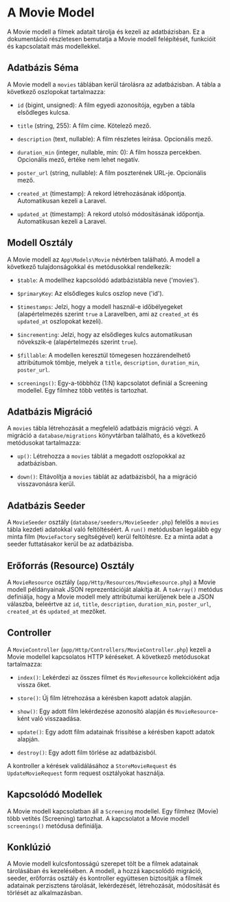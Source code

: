 # A Movie Model
A Movie modell a filmek adatait tárolja és kezeli az adatbázisban. Ez a dokumentáció részletesen bemutatja a Movie modell felépítését, funkcióit és kapcsolatait más modellekkel.

## Adatbázis Séma

A Movie modell a `movies` táblában kerül tárolásra az adatbázisban. A tábla a következő oszlopokat tartalmazza:

-   `id` (bigint, unsigned): A film egyedi azonosítója, egyben a tábla elsődleges kulcsa.

-   `title` (string, 255): A film címe. Kötelező mező.

-   `description` (text, nullable): A film részletes leírása. Opcionális mező.

-   `duration_min` (integer, nullable, min: 0): A film hossza percekben. Opcionális mező, értéke nem lehet negatív.

-   `poster_url` (string, nullable): A film poszterének URL-je. Opcionális mező.

-   `created_at` (timestamp): A rekord létrehozásának időpontja. Automatikusan kezeli a Laravel.

-   `updated_at` (timestamp): A rekord utolsó módosításának időpontja. Automatikusan kezeli a Laravel.

## Modell Osztály

A Movie modell az `App\Models\Movie` névtérben található. A modell a következő tulajdonságokkal és metódusokkal rendelkezik:

-   `$table`: A modellhez kapcsolódó adatbázistábla neve ('movies').

-   `$primaryKey`: Az elsődleges kulcs oszlop neve ('id').

-   `$timestamps`: Jelzi, hogy a modell használ-e időbélyegeket (alapértelmezés szerint `true` a Laravelben, ami az `created_at` és `updated_at` oszlopokat kezeli).

-   `$incrementing`: Jelzi, hogy az elsődleges kulcs automatikusan növekszik-e (alapértelmezés szerint `true`).

-   `$fillable`: A modellen keresztül tömegesen hozzárendelhető attribútumok tömbje, melyek a `title`, `description`, `duration_min`, `poster_url`.

-   `screenings()`: Egy-a-többhöz (1:N) kapcsolatot definiál a Screening modellel. Egy filmhez több vetítés is tartozhat.

## Adatbázis Migráció

A `movies` tábla létrehozását a megfelelő adatbázis migráció végzi. A migráció a `database/migrations` könyvtárban található, és a következő metódusokat tartalmazza:

-   `up()`: Létrehozza a `movies` táblát a megadott oszlopokkal az adatbázisban.

-   `down()`: Eltávolítja a `movies` táblát az adatbázisból, ha a migráció visszavonásra kerül.

## Adatbázis Seeder

A `MovieSeeder` osztály (`database/seeders/MovieSeeder.php`) felelős a `movies` tábla kezdeti adatokkal való feltöltéséért. A `run()` metódusban legalább egy minta film (`MovieFactory` segítségével) kerül feltöltésre. Ez a minta adat a seeder futtatásakor kerül be az adatbázisba.

## Erőforrás (Resource) Osztály

A `MovieResource` osztály (`app/Http/Resources/MovieResource.php`) a Movie modell példányainak JSON reprezentációját alakítja át. A `toArray()` metódus definiálja, hogy a Movie modell mely attribútumai kerüljenek bele a JSON válaszba, beleértve az `id`, `title`, `description`, `duration_min`, `poster_url`, `created_at` és `updated_at` mezőket.

## Controller

A `MovieController` (`app/Http/Controllers/MovieController.php`) kezeli a Movie modellel kapcsolatos HTTP kéréseket. A következő metódusokat tartalmazza:

-   `index()`: Lekérdezi az összes filmet és `MovieResource` kollekcióként adja vissza őket.

-   `store()`: Új film létrehozása a kérésben kapott adatok alapján.

-   `show()`: Egy adott film lekérdezése azonosító alapján és `MovieResource`-ként való visszaadása.

-   `update()`: Egy adott film adatainak frissítése a kérésben kapott adatok alapján.

-   `destroy()`: Egy adott film törlése az adatbázisból.

A kontroller a kérések validálásához a `StoreMovieRequest` és `UpdateMovieRequest` form request osztályokat használja.

## Kapcsolódó Modellek

A Movie modell kapcsolatban áll a `Screening` modellel. Egy filmhez (Movie) több vetítés (Screening) tartozhat. A kapcsolatot a Movie modell `screenings()` metódusa definiálja.

## Konklúzió

A Movie modell kulcsfontosságú szerepet tölt be a filmek adatainak tárolásában és kezelésében. A modell, a hozzá kapcsolódó migráció, seeder, erőforrás osztály és kontroller együttesen biztosítják a filmek adatainak perzisztens tárolását, lekérdezését, létrehozását, módosítását és törlését az alkalmazásban.